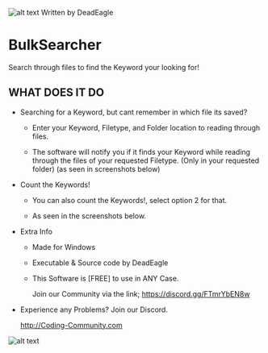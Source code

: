 ![alt text](https://s20.directupload.net/images/220109/hpwfzunf.png) Written by DeadEagle
# BulkSearcher
Search through files to find the Keyword your looking for!



WHAT DOES IT DO
-------------


 * Searching for a Keyword, but cant remember in which file its saved?
      
    - Enter your Keyword, Filetype, and Folder location to reading through files.
      
    - The software will notify you if it finds your Keyword while reading through the files of your requested Filetype. (Only in your requested folder) (as seen in screenshots below)

 
 * Count the Keywords!

     - You can also count the Keywords!, select option 2 for that.

     - As seen in the screenshots below.

     

      
   
 * Extra Info
       
   - Made for Windows

   - Executable & Source code by DeadEagle
    
   - This Software is [FREE] to use in ANY Case.

   

     Join our Community via the link;
     https://discord.gg/FTmrYbEN8w


 * Experience any Problems? Join our Discord.
   
   
   
   http://Coding-Community.com
   
![alt text](https://s20.directupload.net/images/220213/5mrjvsk8.png)

